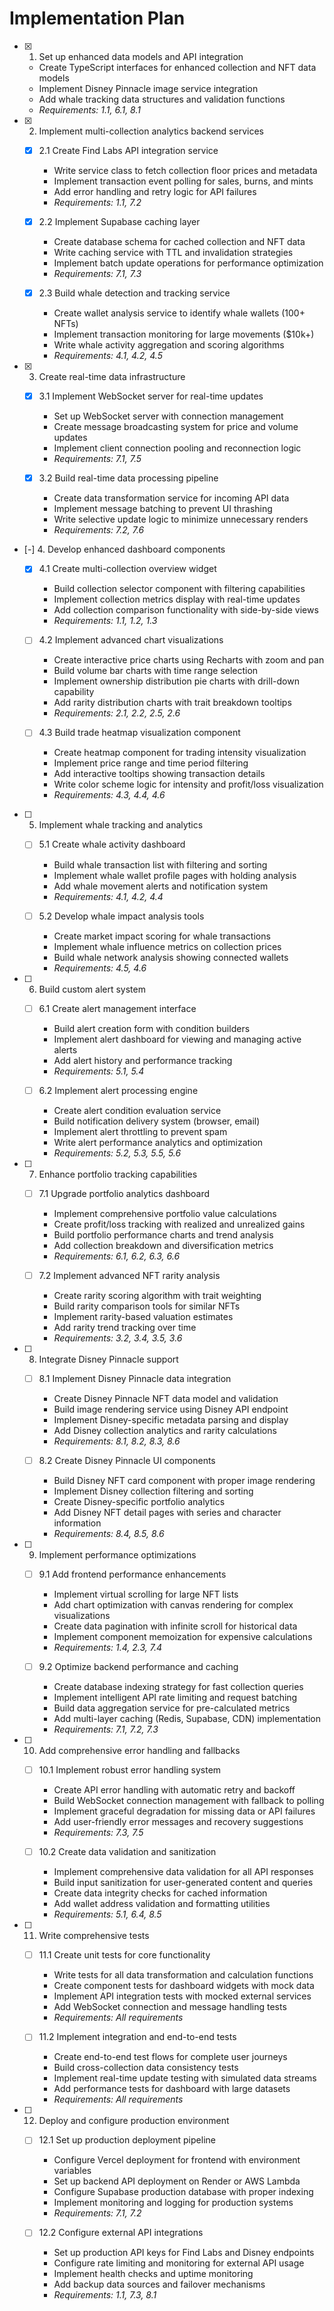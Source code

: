 # Implementation Plan

- [x] 1. Set up enhanced data models and API integration
  - Create TypeScript interfaces for enhanced collection and NFT data models
  - Implement Disney Pinnacle image service integration
  - Add whale tracking data structures and validation functions
  - _Requirements: 1.1, 6.1, 8.1_

- [x] 2. Implement multi-collection analytics backend services
  - [x] 2.1 Create Find Labs API integration service
    - Write service class to fetch collection floor prices and metadata
    - Implement transaction event polling for sales, burns, and mints
    - Add error handling and retry logic for API failures
    - _Requirements: 1.1, 7.2_

  - [x] 2.2 Implement Supabase caching layer
    - Create database schema for cached collection and NFT data
    - Write caching service with TTL and invalidation strategies
    - Implement batch update operations for performance optimization
    - _Requirements: 7.1, 7.3_

  - [x] 2.3 Build whale detection and tracking service
    - Create wallet analysis service to identify whale wallets (100+ NFTs)
    - Implement transaction monitoring for large movements ($10k+)
    - Write whale activity aggregation and scoring algorithms
    - _Requirements: 4.1, 4.2, 4.5_

- [x] 3. Create real-time data infrastructure
  - [x] 3.1 Implement WebSocket server for real-time updates
    - Set up WebSocket server with connection management
    - Create message broadcasting system for price and volume updates
    - Implement client connection pooling and reconnection logic
    - _Requirements: 7.1, 7.5_

  - [x] 3.2 Build real-time data processing pipeline
    - Create data transformation service for incoming API data
    - Implement message batching to prevent UI thrashing
    - Write selective update logic to minimize unnecessary renders
    - _Requirements: 7.2, 7.6_

- [-] 4. Develop enhanced dashboard components
  - [x] 4.1 Create multi-collection overview widget
    - Build collection selector component with filtering capabilities
    - Implement collection metrics display with real-time updates
    - Add collection comparison functionality with side-by-side views
    - _Requirements: 1.1, 1.2, 1.3_

  - [ ] 4.2 Implement advanced chart visualizations
    - Create interactive price charts using Recharts with zoom and pan
    - Build volume bar charts with time range selection
    - Implement ownership distribution pie charts with drill-down capability
    - Add rarity distribution charts with trait breakdown tooltips
    - _Requirements: 2.1, 2.2, 2.5, 2.6_

  - [ ] 4.3 Build trade heatmap visualization component
    - Create heatmap component for trading intensity visualization
    - Implement price range and time period filtering
    - Add interactive tooltips showing transaction details
    - Write color scheme logic for intensity and profit/loss visualization
    - _Requirements: 4.3, 4.4, 4.6_

- [ ] 5. Implement whale tracking and analytics
  - [ ] 5.1 Create whale activity dashboard
    - Build whale transaction list with filtering and sorting
    - Implement whale wallet profile pages with holding analysis
    - Add whale movement alerts and notification system
    - _Requirements: 4.1, 4.2, 4.4_

  - [ ] 5.2 Develop whale impact analysis tools
    - Create market impact scoring for whale transactions
    - Implement whale influence metrics on collection prices
    - Build whale network analysis showing connected wallets
    - _Requirements: 4.5, 4.6_

- [ ] 6. Build custom alert system
  - [ ] 6.1 Create alert management interface
    - Build alert creation form with condition builders
    - Implement alert dashboard for viewing and managing active alerts
    - Add alert history and performance tracking
    - _Requirements: 5.1, 5.4_

  - [ ] 6.2 Implement alert processing engine
    - Create alert condition evaluation service
    - Build notification delivery system (browser, email)
    - Implement alert throttling to prevent spam
    - Write alert performance analytics and optimization
    - _Requirements: 5.2, 5.3, 5.5, 5.6_

- [ ] 7. Enhance portfolio tracking capabilities
  - [ ] 7.1 Upgrade portfolio analytics dashboard
    - Implement comprehensive portfolio value calculations
    - Create profit/loss tracking with realized and unrealized gains
    - Build portfolio performance charts and trend analysis
    - Add collection breakdown and diversification metrics
    - _Requirements: 6.1, 6.2, 6.3, 6.6_

  - [ ] 7.2 Implement advanced NFT rarity analysis
    - Create rarity scoring algorithm with trait weighting
    - Build rarity comparison tools for similar NFTs
    - Implement rarity-based valuation estimates
    - Add rarity trend tracking over time
    - _Requirements: 3.2, 3.4, 3.5, 3.6_

- [ ] 8. Integrate Disney Pinnacle support
  - [ ] 8.1 Implement Disney Pinnacle data integration
    - Create Disney Pinnacle NFT data model and validation
    - Build image rendering service using Disney API endpoint
    - Implement Disney-specific metadata parsing and display
    - Add Disney collection analytics and rarity calculations
    - _Requirements: 8.1, 8.2, 8.3, 8.6_

  - [ ] 8.2 Create Disney Pinnacle UI components
    - Build Disney NFT card component with proper image rendering
    - Implement Disney collection filtering and sorting
    - Create Disney-specific portfolio analytics
    - Add Disney NFT detail pages with series and character information
    - _Requirements: 8.4, 8.5, 8.6_

- [ ] 9. Implement performance optimizations
  - [ ] 9.1 Add frontend performance enhancements
    - Implement virtual scrolling for large NFT lists
    - Add chart optimization with canvas rendering for complex visualizations
    - Create data pagination with infinite scroll for historical data
    - Implement component memoization for expensive calculations
    - _Requirements: 1.4, 2.3, 7.4_

  - [ ] 9.2 Optimize backend performance and caching
    - Create database indexing strategy for fast collection queries
    - Implement intelligent API rate limiting and request batching
    - Build data aggregation service for pre-calculated metrics
    - Add multi-layer caching (Redis, Supabase, CDN) implementation
    - _Requirements: 7.1, 7.2, 7.3_

- [ ] 10. Add comprehensive error handling and fallbacks
  - [ ] 10.1 Implement robust error handling system
    - Create API error handling with automatic retry and backoff
    - Build WebSocket connection management with fallback to polling
    - Implement graceful degradation for missing data or API failures
    - Add user-friendly error messages and recovery suggestions
    - _Requirements: 7.3, 7.5_

  - [ ] 10.2 Create data validation and sanitization
    - Implement comprehensive data validation for all API responses
    - Build input sanitization for user-generated content and queries
    - Create data integrity checks for cached information
    - Add wallet address validation and formatting utilities
    - _Requirements: 5.1, 6.4, 8.5_

- [ ] 11. Write comprehensive tests
  - [ ] 11.1 Create unit tests for core functionality
    - Write tests for all data transformation and calculation functions
    - Create component tests for dashboard widgets with mock data
    - Implement API integration tests with mocked external services
    - Add WebSocket connection and message handling tests
    - _Requirements: All requirements_

  - [ ] 11.2 Implement integration and end-to-end tests
    - Create end-to-end test flows for complete user journeys
    - Build cross-collection data consistency tests
    - Implement real-time update testing with simulated data streams
    - Add performance tests for dashboard with large datasets
    - _Requirements: All requirements_

- [ ] 12. Deploy and configure production environment
  - [ ] 12.1 Set up production deployment pipeline
    - Configure Vercel deployment for frontend with environment variables
    - Set up backend API deployment on Render or AWS Lambda
    - Configure Supabase production database with proper indexing
    - Implement monitoring and logging for production systems
    - _Requirements: 7.1, 7.2_

  - [ ] 12.2 Configure external API integrations
    - Set up production API keys for Find Labs and Disney endpoints
    - Configure rate limiting and monitoring for external API usage
    - Implement health checks and uptime monitoring
    - Add backup data sources and failover mechanisms
    - _Requirements: 1.1, 7.3, 8.1_